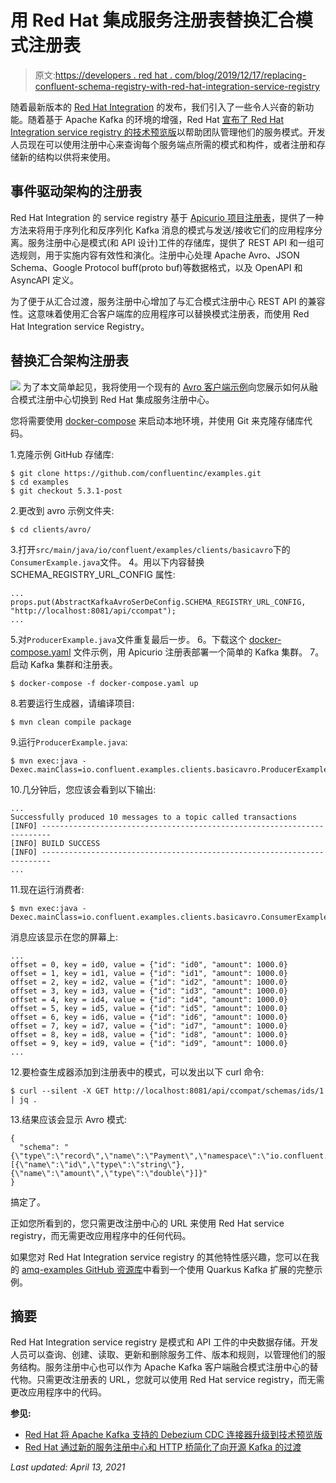 # 用 Red Hat 集成服务注册表替换汇合模式注册表

> 原文:[https://developers . red hat . com/blog/2019/12/17/replacing-confluent-schema-registry-with-red-hat-integration-service-registry](https://developers.redhat.com/blog/2019/12/17/replacing-confluent-schema-registry-with-red-hat-integration-service-registry)

随着最新版本的 [Red Hat Integration](https://www.redhat.com/en/products/integration) 的发布，我们引入了一些令人兴奋的新功能。随着基于 Apache Kafka 的环境的增强，Red Hat [宣布了 Red Hat Integration service registry 的](https://developers.redhat.com/blog/2019/11/26/red-hat-simplifies-transition-to-open-source-kafka-with-new-service-registry-and-http-bridge/)[技术预览版](https://access.redhat.com/support/offerings/techpreview)以帮助团队管理他们的服务模式。开发人员现在可以使用注册中心来查询每个服务端点所需的模式和构件，或者注册和存储新的结构以供将来使用。

## 事件驱动架构的注册表

Red Hat Integration 的 service registry 基于 [Apicurio 项目注册表](https://github.com/hguerrero/amq-examples/tree/master/registry-example-avro#apicurio-service-registry-example---avro)，提供了一种方法来将用于序列化和反序列化 Kafka 消息的模式与发送/接收它们的应用程序分离。服务注册中心是模式(和 API 设计)工件的存储库，提供了 REST API 和一组可选规则，用于实施内容有效性和演化。注册中心处理 Apache Avro、JSON Schema、Google Protocol buff(proto buf)等数据格式，以及 OpenAPI 和 AsyncAPI 定义。

为了便于从汇合过渡，服务注册中心增加了与汇合模式注册中心 REST API 的兼容性。这意味着使用汇合客户端库的应用程序可以替换模式注册表，而使用 Red Hat Integration service Registry。

## 替换汇合架构注册表

![](../Images/b5eb689821d40e509da6c7f19d3f4b4e.png)
为了本文简单起见，我将使用一个现有的 [Avro 客户端示例](https://github.com/confluentinc/examples/tree/5.3.1-post/clients/avro)向您展示如何从融合模式注册中心切换到 Red Hat 集成服务注册中心。

您将需要使用 [docker-compose](https://docs.docker.com/compose/) 来启动本地环境，并使用 Git 来克隆存储库代码。

1.克隆示例 GitHub 存储库:

```
$ git clone https://github.com/confluentinc/examples.git
$ cd examples
$ git checkout 5.3.1-post
```

2.更改到 avro 示例文件夹:

```
$ cd clients/avro/
```

3.打开`src/main/java/io/confluent/examples/clients/basicavro`下的`ConsumerExample.java`文件。
4。用以下内容替换 SCHEMA_REGISTRY_URL_CONFIG 属性:

```
...
props.put(AbstractKafkaAvroSerDeConfig.SCHEMA_REGISTRY_URL_CONFIG, "http://localhost:8081/api/ccompat");
...
```

5.对`ProducerExample.java`文件重复最后一步。
6。下载这个 [docker-compose.yaml](https://github.com/hguerrero/amq-examples/blob/master/registry-example-avro/docker-compose.yaml) 文件示例，用 Apicurio 注册表部署一个简单的 Kafka 集群。
7。启动 Kafka 集群和注册表。

```
$ docker-compose -f docker-compose.yaml up
```

8.若要运行生成器，请编译项目:

```
$ mvn clean compile package
```

9.运行`ProducerExample.java`:

```
$ mvn exec:java -Dexec.mainClass=io.confluent.examples.clients.basicavro.ProducerExample
```

10.几分钟后，您应该会看到以下输出:

```
...
Successfully produced 10 messages to a topic called transactions
[INFO] ------------------------------------------------------------------------
[INFO] BUILD SUCCESS
[INFO] ------------------------------------------------------------------------
...
```

11.现在运行消费者:

```
$ mvn exec:java -Dexec.mainClass=io.confluent.examples.clients.basicavro.ConsumerExample
```

消息应该显示在您的屏幕上:

```
...
offset = 0, key = id0, value = {"id": "id0", "amount": 1000.0}
offset = 1, key = id1, value = {"id": "id1", "amount": 1000.0}
offset = 2, key = id2, value = {"id": "id2", "amount": 1000.0}
offset = 3, key = id3, value = {"id": "id3", "amount": 1000.0}
offset = 4, key = id4, value = {"id": "id4", "amount": 1000.0}
offset = 5, key = id5, value = {"id": "id5", "amount": 1000.0}
offset = 6, key = id6, value = {"id": "id6", "amount": 1000.0}
offset = 7, key = id7, value = {"id": "id7", "amount": 1000.0}
offset = 8, key = id8, value = {"id": "id8", "amount": 1000.0}
offset = 9, key = id9, value = {"id": "id9", "amount": 1000.0}
...
```

12.要检查生成器添加到注册表中的模式，可以发出以下 curl 命令:

```
$ curl --silent -X GET http://localhost:8081/api/ccompat/schemas/ids/1 | jq .
```

13.结果应该会显示 Avro 模式:

```
{
  "schema": "{\"type\":\"record\",\"name\":\"Payment\",\"namespace\":\"io.confluent.examples.clients.basicavro\",\"fields\":[{\"name\":\"id\",\"type\":\"string\"},{\"name\":\"amount\",\"type\":\"double\"}]}"
}
```

搞定了。

正如您所看到的，您只需更改注册中心的 URL 来使用 Red Hat service registry，而无需更改应用程序中的任何代码。

如果您对 Red Hat Integration service registry 的其他特性感兴趣，您可以在我的 [amq-examples GitHub 资源库](https://github.com/hguerrero/amq-examples)中看到一个使用 Quarkus Kafka 扩展的完整示例。

## 摘要

Red Hat Integration service registry 是模式和 API 工件的中央数据存储。开发人员可以查询、创建、读取、更新和删除服务工件、版本和规则，以管理他们的服务结构。服务注册中心也可以作为 Apache Kafka 客户端融合模式注册中心的替代物。只需更改注册表的 URL，您就可以使用 Red Hat service registry，而无需更改应用程序中的代码。

**参见:**

*   [Red Hat 将 Apache Kafka 支持的 Debezium CDC 连接器升级到技术预览版](https://developers.redhat.com/blog/2019/11/22/red-hat-advances-debezium-cdc-connectors-for-apache-kafka-support-to-technical-preview/)
*   [Red Hat 通过新的服务注册中心和 HTTP 桥简化了向开源 Kafka 的过渡](https://developers.redhat.com/blog/2019/11/26/red-hat-simplifies-transition-to-open-source-kafka-with-new-service-registry-and-http-bridge/)

*Last updated: April 13, 2021*